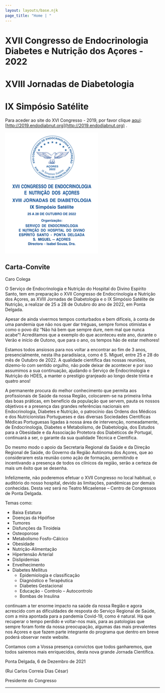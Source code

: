 ```yaml
---
layout: layouts/base.njk
page_title: "Home | "
---
```

# XVII Congresso de Endocrinologia Diabetes e Nutrição dos Açores - 2022
# XVIII Jornadas de Diabetologia 
# IX Simpósio Satélite

Para aceder ao site do XVI Congresso - 2019, por favor clique [aqui](http://2019.endodiabnut.org): [http://2019.endodiabnut.org](http://2019.endodiabnut.org) .

![Logo](assets/images/logo.png)    
  
## Carta-Convite

Caro Colega  

O Serviço de Endocrinologia e Nutrição do Hospital do Divino Espírito Santo, tem em preparação o XVII Congresso de Endocrinologia e Nutrição dos Açores, as XVIII Jornadas de
Diabetologia e o IX Simpósio Satélite de Nutrição, a realizar de 25 a 28 de Outubro do ano de 2022, em Ponta Delgada.

Apesar de ainda vivermos tempos conturbados e bem difíceis, à conta de uma pandemia que não nos quer dar tréguas, sempre fomos otimistas e como o povo diz “Não há bem que sempre dure, nem mal que nunca acabe”! Acreditamos que a exemplo do que aconteceu este ano, durante o Verão e início de Outono, que para o ano, os tempos hão de estar melhores!

Estamos todos ansiosos para nos voltar a encontrar ao fim de 3 anos, presencialmente, nesta ilha paradisíaca, como é S. Miguel, entre 25 e 28 do mês de Outubro de 2022. A qualidade científica das nossas reuniões, dizemo-lo com sentido orgulho, não pode deixar de acontecer e por isso assumimos a sua continuação, ajudando o Serviço de Endocrinologia e Nutrição do HDES, a manter o prestígio granjeado ao longo deste trinta e quatro anos!

A permanente procura do melhor conhecimento que permita aos profissionais de Saúde da nossa Região, colocarem-se na primeira linha das boas práticas, em benefício da população que servem, pauta os nossos objetivos e a presença das grandes referências nacionais em Endocrinologia, Diabetes e Nutrição, o patrocínio das Ordens dos Médicos e dos Nutricionistas Portugueses e das diversas Sociedades Científicas Médicas Portuguesas ligadas à nossa área de intervenção, nomeadamente, de Endocrinologia, Diabetes e Metabolismo, de Diabetologia, dos Estudos para a Obesidade e da Associação Protetora dos Diabéticos de Portugal, continuará a ser, o garante da sua qualidade Técnica e Científica.
 
Do mesmo modo o apoio da Secretaria Regional da Saúde e da Direção Regional de Saúde, do Governo da Região Autónoma dos Açores, que ao considerarem esta reunião como ação de formação, permitindo e incentivando a presença de todos os clínicos da região, serão a certeza de mais um êxito que se desenha.

Infelizmente, não poderemos efetuar o XVII Congresso no local habitual, o auditório do nosso hospital, devido às limitações, pandémicas por demais conhecidas. Desta vez será no Teatro Micaelense – Centro de Congressos de Ponta Delgada.

Temas como:
- Baixa Estatura
- Doenças da Hipófise
- Tumores
- Disfunções da Tiroideia
- Osteoporose
- Metabolismo Fosfo-Cálcico
- Obesidade
- Nutrição-Alimentação
- Hipertensão Arterial
- Dislipidemias
- Envelhecimento
- Diabetes Mellitus
  - Epidemiologia e classificação
  - Diagnóstico e Terapêutica
  - Diabetes Gestacional
  - Educação - Controlo – Autocontrolo 
  - Bombas de Insulina
  
continuam a ter enorme impacto na saúde da nossa Região e agora acrescido com as dificuldades de resposta do Serviço Regional de Saúde, com a mira apontada para a pandemia Covid-19, como é natural. Há que recuperar o tempo perdido e voltar-nos mais, para as patologias que sempre foram fonte da nossa preocupação, algumas das mais prevalentes nos Açores e que fazem parte integrante do programa que dentro em breve poderá observar neste website.

Contamos com a Vossa presença convictos que todos ganharemos, que todos sairemos mais enriquecidos, desta nova grande Jornada Científica.

Ponta Delgada, 6 de Dezembro de 2021

 (Rui Carlos Correia Dias César)

Presidente do Congresso


----
